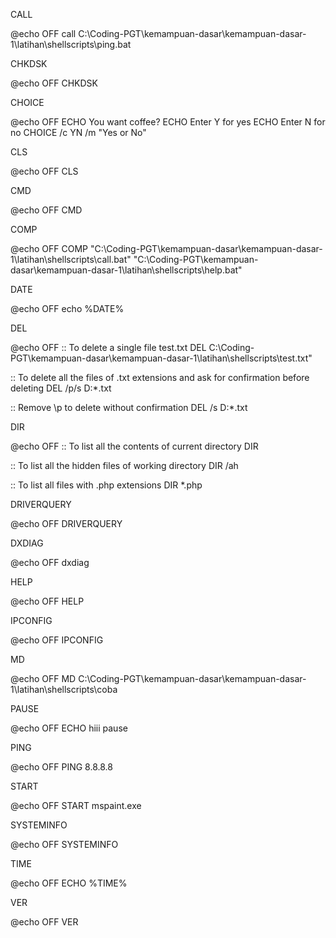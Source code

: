 <p>CALL</p>
<p>@echo OFF
call C:\Coding-PGT\kemampuan-dasar\kemampuan-dasar-1\latihan\shellscripts\ping.bat</p>

<p>CHKDSK</p>
<p>@echo OFF
CHKDSK</p>

<p>CHOICE</p>
<p>@echo OFF
ECHO You want coffee?
ECHO Enter Y for yes
ECHO Enter N for no
CHOICE /c YN /m "Yes or No"</p>

<p>CLS</p>
<p>@echo OFF
CLS</p>

<p>CMD</p>
<p>@echo OFF
CMD</p>

<p>COMP</p>
<p>@echo OFF
COMP "C:\Coding-PGT\kemampuan-dasar\kemampuan-dasar-1\latihan\shellscripts\call.bat" 
"C:\Coding-PGT\kemampuan-dasar\kemampuan-dasar-1\latihan\shellscripts\help.bat"</p>

<p>DATE</p>
<p>@echo OFF
echo %DATE%</p>

<p>DEL</p>
<p>@echo OFF
:: To delete a single file test.txt
DEL C:\Coding-PGT\kemampuan-dasar\kemampuan-dasar-1\latihan\shellscripts\test.txt"

:: To delete all the files of .txt extensions and ask for confirmation before deleting
DEL /p/s D:\*.txt

:: Remove \p to delete without confirmation
DEL /s D:\*.txt</p>

<p>DIR</p>
<p>@echo OFF
:: To list all the contents  of current directory
DIR

:: To list all the hidden files of working directory
DIR /ah

:: To list all files with .php extensions
DIR *.php</p>

<p>DRIVERQUERY</p>
<p>@echo OFF
DRIVERQUERY</p>

<p>DXDIAG</p>
<p>@echo OFF
dxdiag</p>

<p>HELP</p>
<p>@echo OFF
HELP</p>

<p>IPCONFIG</p>
<p>@echo OFF
IPCONFIG</p>

<p>MD</p>
<p>@echo OFF
MD C:\Coding-PGT\kemampuan-dasar\kemampuan-dasar-1\latihan\shellscripts\coba </p>

<p>PAUSE</p>
<p>@echo OFF
ECHO hiii
pause</p>

<p>PING</p>
<p>@echo OFF
PING 8.8.8.8</p>

<p>START</p>
<p>@echo OFF
START mspaint.exe</p>

<p>SYSTEMINFO</p>
<p>@echo OFF
SYSTEMINFO</p>

<p>TIME</p>
<p>@echo OFF
ECHO %TIME%</p>

<p>VER</p>
<p>@echo OFF
VER</p>